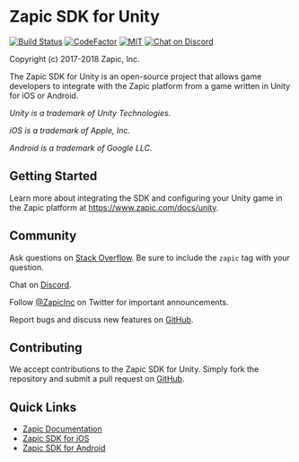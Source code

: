 # Zapic SDK for Unity

[![Build Status](https://travis-ci.org/ZapicInc/Zapic-SDK-Unity.svg?branch=master)](https://travis-ci.org/ZapicInc/Zapic-SDK-Unity) [![CodeFactor](https://www.codefactor.io/repository/github/zapicinc/zapic-sdk-unity/badge)](https://www.codefactor.io/repository/github/zapicinc/zapic-sdk-unity) [![MIT](https://img.shields.io/badge/license-MIT-yellow.svg)](https://opensource.org/licenses/MIT) [![Chat on Discord](https://img.shields.io/discord/430949891104309249.svg?logo=discord)](https://discord.gg/uC3k5D7)

Copyright (c) 2017-2018 Zapic, Inc.

The Zapic SDK for Unity is an open-source project that allows game developers to integrate with the Zapic platform from a game written in Unity for iOS or Android.

_Unity is a trademark of Unity Technologies._

_iOS is a trademark of Apple, Inc._

_Android is a trademark of Google LLC._

## Getting Started

Learn more about integrating the SDK and configuring your Unity game in the Zapic platform at https://www.zapic.com/docs/unity.

## Community

Ask questions on [Stack Overflow](https://stackoverflow.com/questions/ask?tags=zapic). Be sure to include the `zapic` tag with your question.

Chat on [Discord](https://discord.gg/Kduh53S).

Follow [@ZapicInc](https://twitter.com/ZapicInc) on Twitter for important announcements.

Report bugs and discuss new features on [GitHub](https://github.com/ZapicInc/Support).

## Contributing

We accept contributions to the Zapic SDK for Unity. Simply fork the repository and submit a pull request on [GitHub](https://github.com/ZapicInc/Zapic-SDK-Unity/pulls).

## Quick Links

* [Zapic Documentation](https://www.zapic.com/docs)
* [Zapic SDK for iOS](https://github.com/ZapicInc/Zapic-SDK-iOS)
* [Zapic SDK for Android](https://github.com/ZapicInc/Zapic-SDK-Android)
